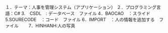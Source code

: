 １．テーマ：人事を管理システム（アプリケーション）
２．プログラミング言語：C#
3.　CSDL　: データベース　ファイル
4．BAOCAO　：スライド　
5.SOURECODE　：コード　ファイル
6．IMPORT　：人の情報を追加する　ファイル　　
7．HINHANH:人の写真
